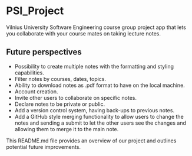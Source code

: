 # PSI_Project

Vilnius University Software Engineering course group project app that lets you collaborate with your course mates on taking lecture notes.

## Future perspectives

- Possibility to create multiple notes with the formatting and styling capabilities.
- Filter notes by courses, dates, topics.
- Ability to download notes as .pdf format to have on the local machine.
- Account creation.
- Invite other users to collaborate on specific notes.
- Declare notes to be private or public.
- Add a version control system, having back-ups to previous notes.
- Add a GitHub style merging functionality to allow users to change the notes and sending a submit to let the other users see the changes and allowing them to merge it to the main note.

This README.md file provides an overview of our project and outlines potential future improvements.
